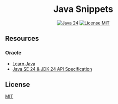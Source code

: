 <h1 align="center">Java Snippets</h1>

<p align="center">
    <a href="https://openjdk.org/projects/jdk/24/">
        <img src="https://img.shields.io/badge/java-24-orange?style=flat&logo=openjdk"  alt="Java 24" /></a>
    <a href="./LICENSE.md">
        <img src="https://img.shields.io/badge/license-mit-white?style=flat&logo=github"  alt="License MIT" /></a>
</p>

## Resources

### Oracle

- [Learn Java](https://dev.java/learn/)
- [Java SE 24 & JDK 24 API Specification](https://docs.oracle.com/en/java/javase/24/docs/api/index.html)

## License

[MIT](LICENSE.md)
